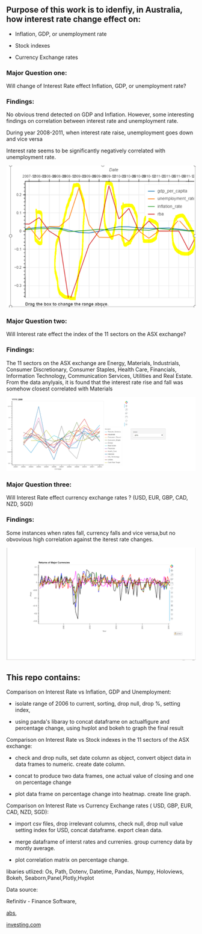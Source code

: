 ## Purpose of this work is to idenfiy, in Australia, how interest rate change effect on:

* Inflation, GDP, or unemployment rate

* Stock indexes

* Currency Exchange rates


### Major Question one:

Will change of Interest Rate effect Inflation, GDP, or unemployment rate?

### Findings:

No obvious trend detected on GDP and Inflation. However, some interesting findings on correlation between interest rate and unemployment rate.

During year 2008-2011, when interest rate raise, unemployment goes down and vice versa

Interest rate seems to be significantly negatively correlated with unemployment rate.

![inflation](https://github.com/Gosper23/Australian-Interest-Rate-Analysis/blob/features_jm/Images/Financial%20Factors.png)

### Major Question two:

Will Interest rate effect the index of the 11 sectors on the ASX exchange?

### Findings:

The 11 sectors on the ASX exchange are Energy, Materials, Industrials, Consumer Discretionary, Consumer Staples, Health Care, Financials, Information Technology, Communication Services, Utilities and Real Estate. 
From the data anylyais, it is found that the interest rate rise and fall was somehow closest correlated with Materials

![inflation](https://github.com/Gosper23/Australian-Interest-Rate-Analysis/blob/features_jm/Images/ASX.png)

### Major Question three:

Will Interest Rate effect currency exchange rates ? (USD, EUR, GBP, CAD, NZD, SGD)

### Findings:

Some instances when rates fall, currency falls and vice versa,but no obvovious high correlation against the iterest rate changes.


![inflation](https://github.com/Gosper23/Australian-Interest-Rate-Analysis/blob/features_jm/Images/Currency%20Graph.png)


## This repo contains:

Comparison on Interest Rate vs Inflation, GDP and Unemployment:

* isolate range of 2006 to current, sorting, drop null, drop %, setting index, 

* using panda's libaray to concat dataframe on actualfigure and percentage change, using hvplot and bokeh to graph the final result

Comparison on Interest Rate vs Stock indexes in the 11 sectors of the ASX exchange:

* check and drop nulls, set date column as object, convert object data in data frames to numeric.
create date column.

* concat to produce two data frames, one actual value of closing and one on percentage change

* plot data frame on percentage change into heatmap. create line graph.



Comparison on Interest Rate vs Currency Exchange rates ( USD, GBP,  EUR, CAD, NZD, SGD): 

* import csv files, drop irrelevant columns, check null, drop null value setting index for USD, concat dataframe.
export clean data.

* merge dataframe of interst rates and currenies. group currency data by montly average.

* plot correlation matrix on percentage change.  


libaries utlized: 
Os, Path, Dotenv, Datetime, Pandas, Numpy, Holoviews, Bokeh, Seaborn,Panel,Plotly,Hvplot

Data source: 

Refinitiv - Finance Software,

[abs](https://www.abs.gov.au), 

[investing.com](https://au.investing.com/) 
